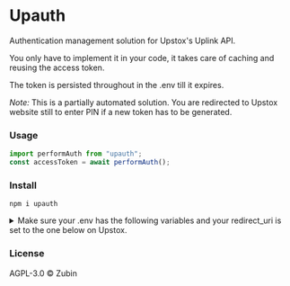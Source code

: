 # Upauth

Authentication management solution for Upstox's Uplink API.

You only have to implement it in your code, it takes care of caching and reusing the access token.

The token is persisted throughout in the .env till it expires.

_Note:_ This is a partially automated solution. You are redirected to Upstox website still to enter PIN if a new token has to be generated.

### Usage

```js
import performAuth from "upauth";
const accessToken = await performAuth();
```

### Install

```
npm i upauth
```

<details>
<summary>
Make sure your .env has the following variables and your redirect_uri is set to the one below on Upstox.
</summary>
<br>

CLIENT_ID = "your client_id"

CLIENT_SECRET = "your client_secret"

REDIRECT_URI = http://localhost:3000/redirect

Refer to Upstox documentation for the same.

</details>

### License

AGPL-3.0 ©️ Zubin
